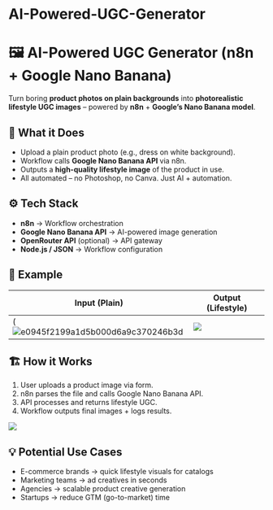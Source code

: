 # AI-Powered-UGC-Generator
# 🖼️ AI-Powered UGC Generator (n8n + Google Nano Banana)

Turn boring **product photos on plain backgrounds** into **photorealistic lifestyle UGC images** – powered by **n8n** + **Google’s Nano Banana model**.

## 🚀 What it Does
- Upload a plain product photo (e.g., dress on white background).
- Workflow calls **Google Nano Banana API** via n8n.
- Outputs a **high-quality lifestyle image** of the product in use.
- All automated – no Photoshop, no Canva. Just AI + automation.

## ⚙️ Tech Stack
- **n8n** → Workflow orchestration  
- **Google Nano Banana API** → AI-powered image generation  
- **OpenRouter API** (optional) → API gateway  
- **Node.js / JSON** → Workflow configuration  

## 📸 Example
| Input (Plain) | Output (Lifestyle) |
|---------------|---------------------|
(![e0945f2199a1d5b000d6a9c370246b3d](https://github.com/user-attachments/assets/894ca847-b724-48ea-91ef-f3663d7c2fe3)|![](https://github.com/user-attachments/assets/a907a85b-829e-4f5f-910d-23f6ca276d1b)


## 🏗️ How it Works
1. User uploads a product image via form.  
2. n8n parses the file and calls Google Nano Banana API.  
3. API processes and returns lifestyle UGC.  
4. Workflow outputs final images + logs results.  

![](docs/workflow-diagram.png)

## 💡 Potential Use Cases
- E-commerce brands → quick lifestyle visuals for catalogs  
- Marketing teams → ad creatives in seconds  
- Agencies → scalable product creative generation  
- Startups → reduce GTM (go-to-market) time  

